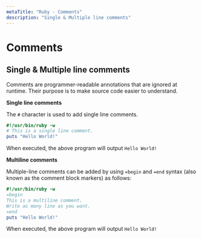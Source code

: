 ```yaml
---
metaTitle: "Ruby - Comments"
description: "Single & Multiple line comments"
---
```


# Comments



## Single & Multiple line comments


Comments are programmer-readable annotations that are ignored at runtime. Their purpose is to make source code easier to understand.

**Single line comments**

The `#` character is used to add single line comments.

```ruby
#!/usr/bin/ruby -w
# This is a single line comment.
puts "Hello World!"

```

When executed, the above program will output `Hello World!`

**Multiline comments**

Multiple-line comments can be added by using `=begin` and `=end` syntax (also known as the comment block markers) as follows:

```ruby
#!/usr/bin/ruby -w
=begin
This is a multiline comment.
Write as many line as you want. 
=end
puts "Hello World!"

```

When executed, the above program will output `Hello World!`

